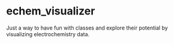 # echem_visualizer
Just a way to have fun with classes and explore their potential by visualizing electrochemistry data.
